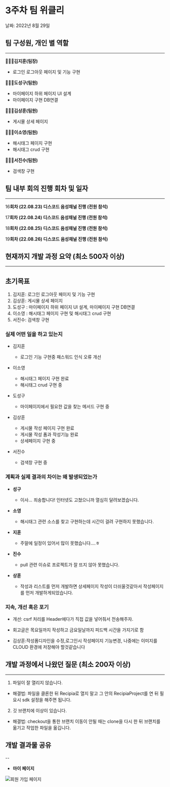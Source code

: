 # 3주차 팀 위클리

날짜: 2022년 8월 29일

## 팀 구성원, 개인 별 역할

---

**🙋🏻‍♂️김지훈(팀장)**

- 로그인 로그아웃 페이지 및 기능 구현

**🙋🏻‍♂️도성구(팀원)**

- 마이페이지 하위 페이지 UI 설계
- 마이페이지 구현 DB연결

**🙋🏻‍♂️김상훈(팀원)**

- 게시물 상세 페이지

**🙋🏻‍♀️이소영(팀원)**

- 해시태그 페이지 구현
- 해시태그 crud 구현

**🙋🏻‍♂️서진수(팀원)**

- 검색창 구현

## 팀 내부 회의 진행 회차 및 일자

---

16**회차 (22.08.23) 디스코드 음성채널 진행 (전원 참석)**

17**회차 (22.08.24) 디스코드 음성채널 진행 (전원 참석)**

18**회차 (22.08.25) 디스코드 음성채널 진행 (전원 참석)**

19**회차 (22.08.26) 디스코드 음성채널 진행 (전원 참석)**


## 현재까지 개발 과정 요약 (최소 500자 이상)

---

## 초기목표

1. 김지훈: 로그인 로그아웃 페이지 및 기능 구현
2. 김상훈: 게시물 상세 페이지
3. 도성구 : 마이페이지 하위 페이지 UI 설계, 마이페이지 구현 DB연결
4. 이소영 : 해시태그 페이지 구현 및 해시태그 crud 구현
5. 서진수: 검색창 구현

### 실제 어떤 일을 하고 있는지

- 김지훈
    - 로그인 기능 구현중 패스워드 인식 오류 개선

- 이소영
    - 해시태그 페이지 구현 완료
    - 해시태그 crud 구현 중

- 도성구
    - 마이페이지에서 필요한 값을 찾는 메서드 구현 중

- 김상훈
    - 게시물 작성 페이지 구현 완료
    - 게시물 작성 폼과 작성기능 완료
    - 상세페이지 구현 중
    
- 서진수
    - 검색창 구현 중
    
### 계획과 실제 결과의 차이는 왜 발생되었는가

- **성구**
    - 이사… 죄송합니다! 인터넷도 고쳤으니까 열심히 달려보겠습니다.
   
- **소영**
    - 해시태그 관련 소스를 찾고 구현하는데 시간이 걸려 구현하지 못했습니다.

- **지훈**
    - 주말에 일정이 있어서 많이 못했습니다....ㅎ

- **진수**
    - pull 관련 이슈로 프로젝트가 잘 뜨지 않아 못했습니다.

- **상훈**
    - 작성과 리스트를 먼저 개발하면 상세페이지 작성이 더쉬울것같아서 작성페이지를 먼저 개발하게되었습니다.
    
### 지속, 개선 혹은 포기

- 개선: csrf 처리를 Header에다가 직접 값을 넣어줘서 전송해주자.
- 회고글은 목요일까지 작성하고 금요일날까지 피드백 시간을 가지기로 함

- 김상훈:작성폼디자인을 수정,로그인시 작성페이지 기능변경, 나중에는 이미지를 CLOUD 환경에 저장해야 할것같습니다

## 개발 과정에서 나왔던 질문 (최소 200자 이상)

---
1. 파일이 잘 열리지 않습니다.
  - 해결법: 파일을 클론한 뒤 Recipia로 열지 말고 그 안의 RecipiaProject를 연 뒤 필요시 sdk 설정을 해주면 됩니다.
2. 깃 브랜치에 이상이 있습니다.
  - 해결법: checkout을 통한 브랜치 이동이 안될 때는 clone을 다시 한 뒤 브랜치를 옮기고 작업한 파일을 옮깁니다.


## 개발 결과물 공유

--

- **마이 페이지**

![회원 가입 페이지]()

